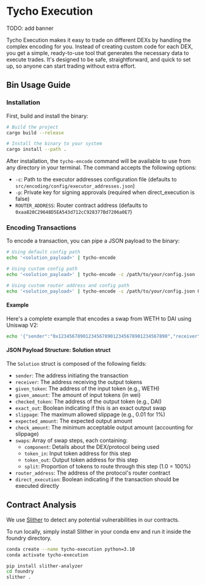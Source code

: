 # Tycho Execution

TODO: add banner

Tycho Execution makes it easy to trade on different DEXs by handling the complex encoding for you. Instead of creating
custom code for each DEX, you get a simple, ready-to-use tool that generates the necessary data to execute trades. It's
designed to be safe, straightforward, and quick to set up, so anyone can start trading without extra effort.

## Bin Usage Guide

### Installation

First, build and install the binary:
```bash
# Build the project
cargo build --release

# Install the binary to your system
cargo install --path .
```

After installation, the `tycho-encode` command will be available to use from any directory in your terminal. The command accepts the following options:

- `-c`: Path to the executor addresses configuration file (defaults to `src/encoding/config/executor_addresses.json`)
- `-p`: Private key for signing approvals (required when direct_execution is false)
- `ROUTER_ADDRESS`: Router contract address (defaults to `0xaa820C29648D5EA543d712cC928377Bd7206a0E7`)


### Encoding Transactions

To encode a transaction, you can pipe a JSON payload to the binary:

```bash
# Using default config path
echo '<solution_payload>' | tycho-encode

# Using custom config path
echo '<solution_payload>' | tycho-encode -c /path/to/your/config.json

# Using custom router address and config path
echo '<solution_payload>' | tycho-encode -c /path/to/your/config.json 0x1234...5678
```

#### Example

Here's a complete example that encodes a swap from WETH to DAI using Uniswap V2:

```bash
echo '{"sender":"0x1234567890123456789012345678901234567890","receiver":"0x1234567890123456789012345678901234567890","given_token":"0xC02aaA39b223FE8D0A0e5C4F27eAD9083C756Cc2","given_amount":"1000000000000000000","checked_token":"0x6B175474E89094C44Da98b954EedeAC495271d0F","exact_out":false,"slippage":0.01,"expected_amount":"1000000000000000000","check_amount":"990000000000000000","router_address":"0xaa820C29648D5EA543d712cC928377Bd7206a0E7","swaps":[{"component":{"id":"0x88e6A0c2dDD26FEEb64F039a2c41296FcB3f5640","protocol_system":"uniswap_v2","protocol_type_name":"UniswapV2Pool","chain":"ethereum","tokens":["0xC02aaA39b223FE8D0A0e5C4F27eAD9083C756Cc2"],"contract_ids":["0x7a250d5630B4cF539739dF2C5dAcb4c659F2488D"],"static_attributes":{"factory":"0x5c69bee701ef814a2b6a3edd4b1652cb9cc5aa6f"},"change":"Update","creation_tx":"0x0000000000000000000000000000000000000000000000000000000000000000","created_at":"2024-02-28T12:00:00"},"token_in":"0xC02aaA39b223FE8D0A0e5C4F27eAD9083C756Cc2","token_out":"0x6B175474E89094C44Da98b954EedeAC495271d0F","split":1.0}],"direct_execution":true}' | tycho-encode
```


#### JSON Payload Structure: Solution struct

The `Solution` struct is composed of the following fields:

- `sender`: The address initiating the transaction
- `receiver`: The address receiving the output tokens
- `given_token`: The address of the input token (e.g., WETH)
- `given_amount`: The amount of input tokens (in wei)
- `checked_token`: The address of the output token (e.g., DAI)
- `exact_out`: Boolean indicating if this is an exact output swap
- `slippage`: The maximum allowed slippage (e.g., 0.01 for 1%)
- `expected_amount`: The expected output amount
- `check_amount`: The minimum acceptable output amount (accounting for slippage)
- `swaps`: Array of swap steps, each containing:
  - `component`: Details about the DEX/protocol being used
  - `token_in`: Input token address for this step
  - `token_out`: Output token address for this step
  - `split`: Proportion of tokens to route through this step (1.0 = 100%)
- `router_address`: The address of the protocol's router contract
- `direct_execution`: Boolean indicating if the transaction should be executed directly

## Contract Analysis

We use [Slither](https://github.com/crytic/slither) to detect any potential vulnerabilities in our contracts.

To run locally, simply install Slither in your conda env and run it inside the foundry directory.

```bash
conda create --name tycho-execution python=3.10
conda activate tycho-execution

pip install slither-analyzer
cd foundry
slither .
```